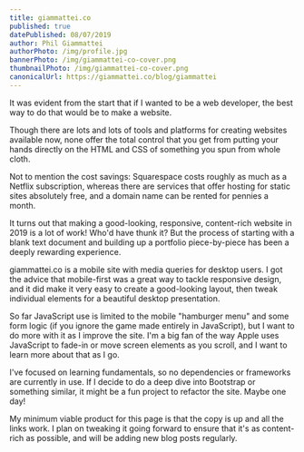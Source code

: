 ```yaml
---
title: giammattei.co
published: true
datePublished: 08/07/2019
author: Phil Giammattei
authorPhoto: /img/profile.jpg
bannerPhoto: /img/giammattei-co-cover.png
thumbnailPhoto: /img/giammattei-co-cover.png
canonicalUrl: https://giammattei.co/blog/giammattei
---
```


It was evident from the start that if I wanted to be a web developer, the best way to do that would be to make a website.

Though there are lots and lots of tools and platforms for creating websites available now, none offer the total control that you get from putting your hands directly on the HTML and CSS of something you spun from whole cloth.

Not to mention the cost savings: Squarespace costs roughly as much as a Netflix subscription, whereas there are services that offer hosting for static sites absolutely free, and a domain name can be rented for pennies a month.

It turns out that making a good-looking, responsive, content-rich website in 2019 is a lot of work! Who'd have thunk it? But the process of starting with a blank text document and building up a portfolio piece-by-piece has been a deeply rewarding experience.

giammattei.co is a mobile site with media queries for desktop users. I got the advice that mobile-first was a great way to tackle responsive design, and it did make it very easy to create a good-looking layout, then tweak individual elements for a beautiful desktop presentation.

So far JavaScript use is limited to the mobile "hamburger menu" and some form logic (if you ignore the game made entirely in JavaScript), but I want to do more with it as I improve the site. I'm a big fan of the way Apple uses JavaScript to fade-in or move screen elements as you scroll, and I want to learn more about that as I go.

I've focused on learning fundamentals, so no dependencies or frameworks are currently in use. If I decide to do a deep dive into Bootstrap or something similar, it might be a fun project to refactor the site. Maybe one day!

My minimum viable product for this page is that the copy is up and all the links work. I plan on tweaking it going forward to ensure that it's as content-rich as possible, and will be adding new blog posts regularly.
